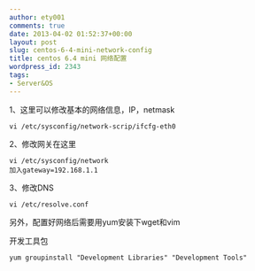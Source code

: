 ```yaml
---
author: ety001
comments: true
date: 2013-04-02 01:52:37+00:00
layout: post
slug: centos-6-4-mini-network-config
title: centos 6.4 mini 网络配置
wordpress_id: 2343
tags:
- Server&OS
---
```


1、这里可以修改基本的网络信息，IP，netmask

```
vi /etc/sysconfig/network-scrip/ifcfg-eth0
```

2、修改网关在这里

```
vi /etc/sysconfig/network
加入gateway=192.168.1.1
```

3、修改DNS

```
vi /etc/resolve.conf
```

另外，配置好网络后需要用yum安装下wget和vim

开发工具包

```
yum groupinstall "Development Libraries" "Development Tools"
```

